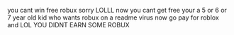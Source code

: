 you cant win free robux sorry LOLLL
now you cant get free
your a 5 or 6 or 7 year old kid who wants robux on a readme virus
now go pay for roblox and LOL YOU DIDNT EARN SOME ROBUX
